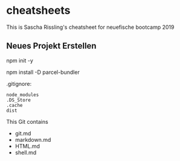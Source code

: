 # cheatsheets

This is Sascha Rissling's cheatsheet for neuefische bootcamp 2019

## Neues Projekt Erstellen

npm init -y

npm install -D parcel-bundler

.gitignore:

```
node_modules
.DS_Store
.cache
dist
```

This Git contains

<ul>
  <li>git.md  
  <li>markdown.md
  <li>HTML.md
  <li>shell.md
</ul>
